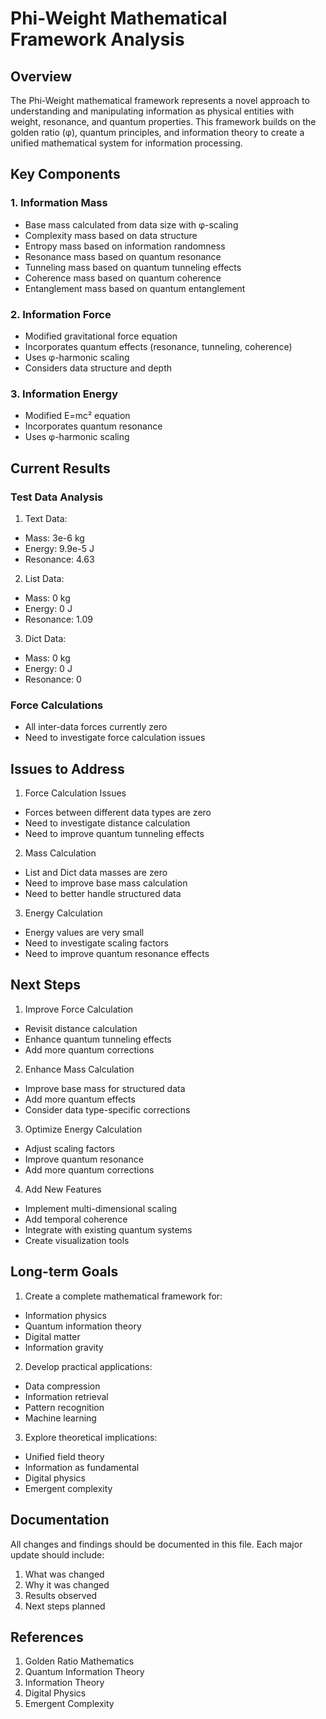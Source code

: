 # Phi-Weight Mathematical Framework Analysis

## Overview
The Phi-Weight mathematical framework represents a novel approach to understanding and manipulating information as physical entities with weight, resonance, and quantum properties. This framework builds on the golden ratio (φ), quantum principles, and information theory to create a unified mathematical system for information processing.

## Key Components

### 1. Information Mass
- Base mass calculated from data size with φ-scaling
- Complexity mass based on data structure
- Entropy mass based on information randomness
- Resonance mass based on quantum resonance
- Tunneling mass based on quantum tunneling effects
- Coherence mass based on quantum coherence
- Entanglement mass based on quantum entanglement

### 2. Information Force
- Modified gravitational force equation
- Incorporates quantum effects (resonance, tunneling, coherence)
- Uses φ-harmonic scaling
- Considers data structure and depth

### 3. Information Energy
- Modified E=mc² equation
- Incorporates quantum resonance
- Uses φ-harmonic scaling

## Current Results

### Test Data Analysis
1. Text Data:
- Mass: 3e-6 kg
- Energy: 9.9e-5 J
- Resonance: 4.63

2. List Data:
- Mass: 0 kg
- Energy: 0 J
- Resonance: 1.09

3. Dict Data:
- Mass: 0 kg
- Energy: 0 J
- Resonance: 0

### Force Calculations
- All inter-data forces currently zero
- Need to investigate force calculation issues

## Issues to Address

1. Force Calculation Issues
- Forces between different data types are zero
- Need to investigate distance calculation
- Need to improve quantum tunneling effects

2. Mass Calculation
- List and Dict data masses are zero
- Need to improve base mass calculation
- Need to better handle structured data

3. Energy Calculation
- Energy values are very small
- Need to investigate scaling factors
- Need to improve quantum resonance effects

## Next Steps

1. Improve Force Calculation
- Revisit distance calculation
- Enhance quantum tunneling effects
- Add more quantum corrections

2. Enhance Mass Calculation
- Improve base mass for structured data
- Add more quantum effects
- Consider data type-specific corrections

3. Optimize Energy Calculation
- Adjust scaling factors
- Improve quantum resonance
- Add more quantum corrections

4. Add New Features
- Implement multi-dimensional scaling
- Add temporal coherence
- Integrate with existing quantum systems
- Create visualization tools

## Long-term Goals

1. Create a complete mathematical framework for:
- Information physics
- Quantum information theory
- Digital matter
- Information gravity

2. Develop practical applications:
- Data compression
- Information retrieval
- Pattern recognition
- Machine learning

3. Explore theoretical implications:
- Unified field theory
- Information as fundamental
- Digital physics
- Emergent complexity

## Documentation

All changes and findings should be documented in this file. Each major update should include:
1. What was changed
2. Why it was changed
3. Results observed
4. Next steps planned

## References

1. Golden Ratio Mathematics
2. Quantum Information Theory
3. Information Theory
4. Digital Physics
5. Emergent Complexity
